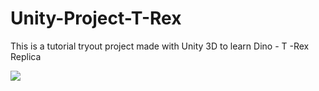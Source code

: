# Unity-Project-T-Rex
This is a tutorial tryout project made with Unity 3D to learn Dino - T -Rex Replica

![](T_Rex_Demo.gif)
